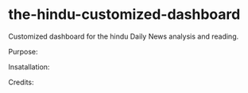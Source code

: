 # the-hindu-customized-dashboard
Customized dashboard for the hindu Daily News analysis and reading.

Purpose:

Insatallation:

Credits:

